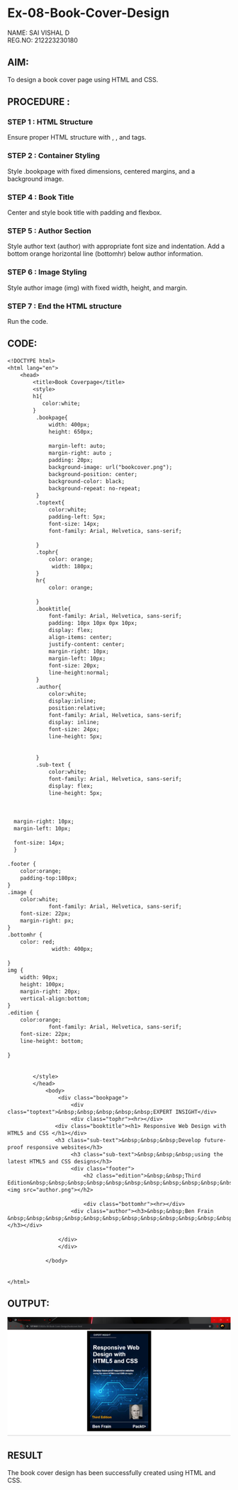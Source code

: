 # Ex-08-Book-Cover-Design
NAME: SAI VISHAL D<BR>
REG.NO: 212223230180
## AIM:
To design a book cover page using HTML and CSS.

## PROCEDURE : 
 ### STEP 1 : HTML Structure

Ensure proper HTML structure with <html>, <head>, and <body> tags.
### STEP 2 : Container Styling

Style .bookpage with fixed dimensions, centered margins, and a background image.

### STEP 4 : Book Title

Center and style book title with padding and flexbox.

### STEP 5 : Author Section

Style author text (author) with appropriate font size and indentation.
Add a bottom orange horizontal line (bottomhr) below author information.
### STEP 6 : Image Styling

Style author image (img) with fixed width, height, and margin.

### STEP 7 : End the HTML structure
Run the code.

## CODE:
```
<!DOCTYPE html>
<html lang="en">
    <head>
        <title>Book Coverpage</title>
        <style>
        h1{
           color:white;
        }
         .bookpage{
             width: 400px;
             height: 650px;
             
             margin-left: auto;
             margin-right: auto ;
             padding: 20px;
             background-image: url("bookcover.png");
             background-position: center;
             background-color: black;
             background-repeat: no-repeat;
         }
         .toptext{
             color:white;
             padding-left: 5px;
             font-size: 14px;
             font-family: Arial, Helvetica, sans-serif;
             
         }
         .tophr{
             color: orange;
              width: 180px;
         }
         hr{
             color: orange;
            
         }
         .booktitle{
             font-family: Arial, Helvetica, sans-serif;
             padding: 10px 10px 0px 10px;
             display: flex;
             align-items: center;
             justify-content: center;
             margin-right: 10px;
             margin-left: 10px;
             font-size: 20px;
             line-height:normal;
         }
         .author{
             color:white;
             display:inline;
             position:relative;
             font-family: Arial, Helvetica, sans-serif;
             display: inline;
             font-size: 24px;
             line-height: 5px;
              
             
         }
         .sub-text {
             color:white;
             font-family: Arial, Helvetica, sans-serif;
             display: flex;
             line-height: 5px;

            
            
  margin-right: 10px;
  margin-left: 10px;

  font-size: 14px;
  }
  
.footer {
    color:orange;
    padding-top:180px;
}
.image {
    color:white;
             font-family: Arial, Helvetica, sans-serif;
    font-size: 22px;
    margin-right: px;
}
.bottomhr { 
    color: red;
              width: 400px;

}
img {
    width: 90px;
    height: 100px;
    margin-right: 20px;
    vertical-align:bottom;
}
.edition {
    color:orange;
             font-family: Arial, Helvetica, sans-serif;
    font-size: 22px;
    line-height: bottom;
 
}


        </style>
        </head>
            <body>
                <div class="bookpage">
                    <div class="toptext">&nbsp;&nbsp;&nbsp;&nbsp;&nbsp;EXPERT INSIGHT</div>
                    <div class="tophr"><hr></div> 
               <div class="booktitle"><h1> Responsive Web Design with HTML5 and CSS </h1></div>
               <h3 class="sub-text">&nbsp;&nbsp;&nbsp;Develop future-proof responsive websites</h3>
                    <h3 class="sub-text">&nbsp;&nbsp;&nbsp;using the latest HTML5 and CSS designs</h3>
                    <div class="footer">
                        <h2 class="edition">&nbsp;&nbsp;Third Edition&nbsp;&nbsp;&nbsp;&nbsp;&nbsp;&nbsp;&nbsp;&nbsp;&nbsp;&nbsp;&nbsp;&nbsp;&nbsp;&nbsp;&nbsp;&nbsp;&nbsp;&nbsp;&nbsp;  <img src="author.png"></h2>
                      
                        <div class="bottomhr"><hr></div>
                    <div class="author"><h3>&nbsp;&nbsp;Ben Frain &nbsp;&nbsp;&nbsp;&nbsp;&nbsp;&nbsp;&nbsp;&nbsp;&nbsp;&nbsp;&nbsp;&nbsp;&nbsp;&nbsp;&nbsp;&nbsp;&nbsp;&nbsp;Packt></h3></div>
                    
                </div>
                </div> 
                
            </body>
        
    
</html>
```


## OUTPUT:

![Alt text](<Screenshot 2023-12-20 081800.png>)

## RESULT
The book cover design has been successfully created using HTML and CSS.
